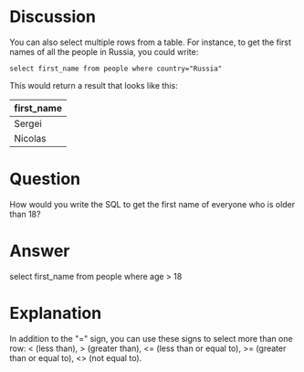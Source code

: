 # Discussion

You can also select multiple rows from a table.  For instance, to get the first names of all the people in Russia, you could write:

    select first_name from people where country="Russia"

This would return a result that looks like this:

| first_name |
|------------|
| Sergei     |
| Nicolas    |

# Question

How would you write the SQL to get the first name of everyone who is older than 18?

# Answer

select first_name from people where age > 18

# Explanation

In addition to the "=" sign, you can use these signs to select more than one row: < (less than), > (greater than),
<= (less than or equal to), >= (greater than or equal to), <> (not equal to).
